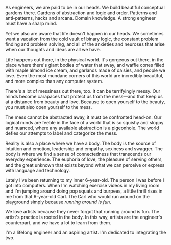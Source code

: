 As engineers, we are paid to be in our heads. We build beautiful conceptual gardens there. Gardens of abstraction and logic and order. Patterns and anti-patterns, hacks and arcana. Domain knowledge. A strong engineer must have a sharp mind.

Yet we also are aware that life doesn't happen in our heads. We sometimes want a vacation from the cold vault of binary logic, the constant problem finding and problem solving, and all of the anxieties and neuroses that arise when our thoughts and ideas are all we have.

Life happens out there, in the physical world. It's gorgeous out there, in the place where there's giant bodies of water that sway, and waffle cones filled with maple almond ice cream, and garlands made of daisies, and people we love. Even the most mundane corners of this world are incredibly beautiful, and more complex than any computer system.

There's a lot of messiness out there, too. It can be terrifyingly messy. Our minds become carapaces that protect us from the mess—and that keep us at a distance from beauty and love. Because to open yourself to the beauty, you must also open yourself to the mess.

The mess cannot be abstracted away, it must be confronted head-on. Our logical minds are feeble in the face of a world that is so squishy and sloppy and nuanced, where any available abstraction is a pigeonhole. The world defies our attempts to label and categorize the mess.

Reality is also a place where we have a body. The body is the source of intuition and emotion, leadership and empathy, sexiness and swagger. The body is where we find a sense of connectedness that transcends our everyday experience. The euphoria of love, the pleasure of serving others, and the great unknown that exists beyond what we can perceive or express with language and technology.

Lately I've been returning to my inner 6-year-old. The person I was before I got into computers. When I'm watching exercise videos in my living room and I'm jumping around doing pop squats and burpees, a little thrill rises in me from that 6-year-old Carl. The Carl who would run around on the playground simply because _running around is fun_.

We love artists because they never forgot that running around is fun. The artist's practice is rooted in the body. In this way, artists are the engineer's counterpart, and we have a lot to learn from them.

I'm a lifelong engineer and an aspiring artist. I'm dedicated to integrating the two.
